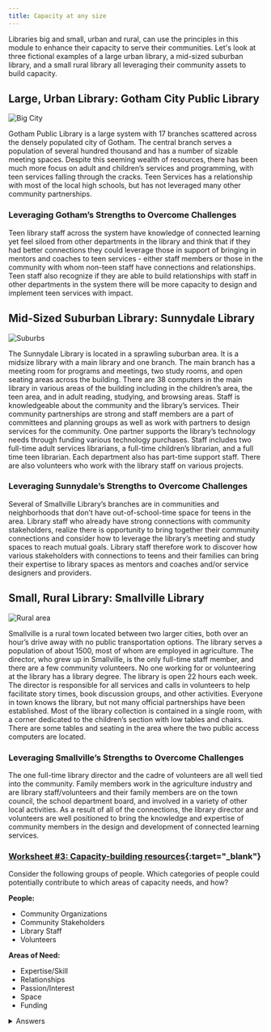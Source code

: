 ```yaml
---
title: Capacity at any size
---
```


Libraries big and small, urban and rural, can use the principles in this module to enhance their capacity to serve their communities. Let's look at three fictional examples of a large urban library, a mid-sized suburban library, and a small rural library all leveraging their community assets to build capacity. 

## Large, Urban Library: Gotham City Public Library
<img src="{{ site.baseurl }}/img/capacity/big_city_med.png"  ALT="Big City"/>

Gotham Public Library is a large system with 17 branches scattered across the densely populated city of Gotham. The central branch serves a population of several hundred thousand and has a number of sizable meeting spaces. Despite this seeming wealth of resources, there has been much more focus on adult and children’s services and programming, with teen services falling through the cracks. Teen Services has a relationship with most of the local high schools, but has not leveraged many other community partnerships.

### Leveraging Gotham’s Strengths to Overcome Challenges

Teen library staff across the system have knowledge of connected learning yet feel siloed from other departments in the library and think that if they had better connections they could leverage those in support of bringing in mentors and coaches to teen services - either staff members or those in the community with whom non-teen staff have connections and relationships.   Teen staff also recognize if they are able to build relationships with staff in other departments in the system there will be more capacity to design and implement teen services with impact.

 
## Mid-Sized Suburban Library: Sunnydale Library

<img src="{{ site.baseurl }}/img/capacity/suburban_med.png"  ALT="Suburbs"/>

The Sunnydale Library is located in a sprawling suburban area. It is a midsize library with a main library and one branch. The main branch has a meeting room for programs and meetings, two study rooms, and open seating areas across the building. There are 38 computers in the main library in various areas of the building including in the children’s area, the teen area, and in adult reading, studying, and browsing areas. Staff is knowledgeable about the community and the library’s services. Their community partnerships are strong and staff members are a part of committees and planning groups as well as work with partners to design services for the community. One partner supports the library’s technology needs through funding various technology purchases. Staff includes two full-time adult services librarians, a full-time children’s librarian, and a full time teen librarian. Each department also has part-time support staff. There are also volunteers who work with the library staff on various projects.

### Leveraging Sunnydale’s Strengths to Overcome Challenges

Several of Smallville Library’s  branches are in communities and neighborhoods that don’t have out-of-school-time space for teens in the area.  Library staff who already have strong connections with community stakeholders, realize there is opportunity to bring together their community connections and consider how to leverage the library’s meeting and study spaces to reach mutual goals.  Library staff therefore work to discover how various stakeholders with connections to teens and their families can bring their expertise to library spaces as mentors and coaches and/or service designers and providers.

 
## Small, Rural Library: Smallville Library

<img src="{{ site.baseurl }}/img/capacity/rural_med.png"  ALT="Rural area"/>
 

Smallville is a rural town located between two larger cities, both over an hour’s drive away with no public transportation options. The library serves a population of about 1500, most of whom are employed in agriculture. The director, who grew up in Smallville, is the only full-time staff member, and there are a few community volunteers. No one working for or volunteering at the library has a library degree. The library is open 22 hours each week. The director is responsible for all services and calls in volunteers to help facilitate story times, book discussion groups, and other activities. Everyone in town knows the library, but not many official partnerships have been established. Most of the library collection is contained in a single room, with a corner dedicated to the children’s section with low tables and chairs. There are some tables and seating in the area where the two public access computers are located.

### Leveraging Smallville’s Strengths to Overcome Challenges

The one full-time library director and the cadre of volunteers are all well tied into the community. Family members work in the agriculture industry and are library staff/volunteers and their family members are on the town council, the school department board, and involved in a variety of other local activities.  As a result of all of the connections, the library director and volunteers are well positioned to bring the knowledge and expertise of community members in the design and development of connected learning services.


<div class="callout activity" markdown="1">
    
### [Worksheet #3: Capacity-building resources](https://docs.google.com/document/d/14FRMg54QQpWBZymkAtbECpGbtRVI5dwk5CGuuUiXASc/edit#heading=h.klpduap5218u){:target="_blank"}


Consider the following groups of people. Which categories of people could potentially contribute to which areas of capacity needs, and how? 

**People:**
- Community Organizations
- Community Stakeholders
- Library Staff
- Volunteers

**Areas of Need:**
- Expertise/Skill
- Relationships
- Passion/Interest
- Space
- Funding

<details>
	<summary>Answers</summary>
	All of these people could potentially contribute to the library's capacity needs in each area! 
</details>

</div>
